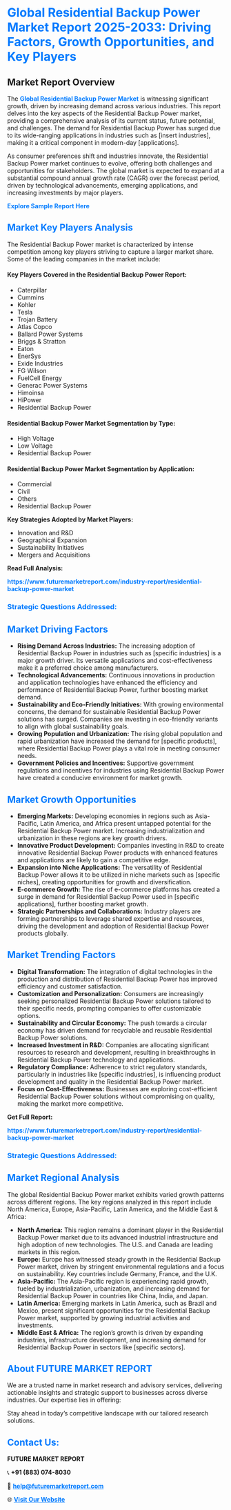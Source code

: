 <h1 style="color: #007BFF;">Global Residential Backup Power Market Report 2025-2033: Driving Factors, Growth Opportunities, and Key Players</h1>

<section id="overview">
<h2>Market Report Overview</h2>
<p>The <a href="https://www.futuremarketreport.com/industry-report/residential-backup-power-market" style="color: #007BFF; text-decoration: none;"><strong>Global Residential Backup Power Market</strong></a> is witnessing significant growth, driven by increasing demand across various industries. This report delves into the key aspects of the Residential Backup Power market, providing a comprehensive analysis of its current status, future potential, and challenges. The demand for Residential Backup Power has surged due to its wide-ranging applications in industries such as [insert industries], making it a critical component in modern-day [applications].</p>
<p>As consumer preferences shift and industries innovate, the Residential Backup Power market continues to evolve, offering both challenges and opportunities for stakeholders. The global market is expected to expand at a substantial compound annual growth rate (CAGR) over the forecast period, driven by technological advancements, emerging applications, and increasing investments by major players.</p>
</section>

<section id="overview">
<p><a href="https://www.futuremarketreport.com/request-sample/reportId=99569" style="color: #007BFF; text-decoration: none;"><strong>Explore Sample Report Here</strong></a></p>
</section>

<section id="key-players">
<h2 style="color: #007BFF;">Market Key Players Analysis</h2>
<p>The Residential Backup Power market is characterized by intense competition among key players striving to capture a larger market share. Some of the leading companies in the market include:</p>
<h4>Key Players Covered in the Residential Backup Power Report:</h4>
<ul><li>Caterpillar</li><li>Cummins</li><li>Kohler</li><li>Tesla</li><li>Trojan Battery</li><li>Atlas Copco</li><li>Ballard Power Systems</li><li>Briggs &amp; Stratton</li><li>Eaton</li><li>EnerSys</li><li>Exide Industries</li><li>FG Wilson</li><li>FuelCell Energy</li><li>Generac Power Systems</li><li>Himoinsa</li><li>HiPower</li><li>Residential Backup Power</li></ul>
<h4>Residential Backup Power Market Segmentation by Type:</h4>
<ul><li>High Voltage</li><li>Low Voltage</li><li>Residential Backup Power</li></ul>

<h4>Residential Backup Power Market Segmentation by Application:</h4>
<ul><li>Commercial</li><li>Civil</li><li>Others</li><li>Residential Backup Power</li></ul>
<p><strong>Key Strategies Adopted by Market Players:</strong></p>
<ul>
<li>Innovation and R&D</li>
<li>Geographical Expansion</li>
<li>Sustainability Initiatives</li>
<li>Mergers and Acquisitions</li>
</ul>
</section>

<section>
<p><strong>Read Full Analysis: </strong></p><a href="https://www.futuremarketreport.com/industry-report/residential-backup-power-market" style="color: #007BFF; text-decoration: none;"><strong>https://www.futuremarketreport.com/industry-report/residential-backup-power-market</strong></a>
<h3 style="color: #007BFF;">Strategic Questions Addressed:</h3>
</section>

<section id="driving-factors">
<h2 style="color: #007BFF;">Market Driving Factors</h2>
<ul>
<li><strong>Rising Demand Across Industries:</strong> The increasing adoption of Residential Backup Power in industries such as [specific industries] is a major growth driver. Its versatile applications and cost-effectiveness make it a preferred choice among manufacturers.</li>
<li><strong>Technological Advancements:</strong> Continuous innovations in production and application technologies have enhanced the efficiency and performance of Residential Backup Power, further boosting market demand.</li>
<li><strong>Sustainability and Eco-Friendly Initiatives:</strong> With growing environmental concerns, the demand for sustainable Residential Backup Power solutions has surged. Companies are investing in eco-friendly variants to align with global sustainability goals.</li>
<li><strong>Growing Population and Urbanization:</strong> The rising global population and rapid urbanization have increased the demand for [specific products], where Residential Backup Power plays a vital role in meeting consumer needs.</li>
<li><strong>Government Policies and Incentives:</strong> Supportive government regulations and incentives for industries using Residential Backup Power have created a conducive environment for market growth.</li>
</ul>
</section>

<section id="growth-opportunities">
<h2 style="color: #007BFF;">Market Growth Opportunities</h2>
<ul>
<li><strong>Emerging Markets:</strong> Developing economies in regions such as Asia-Pacific, Latin America, and Africa present untapped potential for the Residential Backup Power market. Increasing industrialization and urbanization in these regions are key growth drivers.</li>
<li><strong>Innovative Product Development:</strong> Companies investing in R&D to create innovative Residential Backup Power products with enhanced features and applications are likely to gain a competitive edge.</li>
<li><strong>Expansion into Niche Applications:</strong> The versatility of Residential Backup Power allows it to be utilized in niche markets such as [specific niches], creating opportunities for growth and diversification.</li>
<li><strong>E-commerce Growth:</strong> The rise of e-commerce platforms has created a surge in demand for Residential Backup Power used in [specific applications], further boosting market growth.</li>
<li><strong>Strategic Partnerships and Collaborations:</strong> Industry players are forming partnerships to leverage shared expertise and resources, driving the development and adoption of Residential Backup Power products globally.</li>
</ul>
</section>

<section id="trending-factors">
<h2 style="color: #007BFF;">Market Trending Factors</h2>
<ul>
<li><strong>Digital Transformation:</strong> The integration of digital technologies in the production and distribution of Residential Backup Power has improved efficiency and customer satisfaction.</li>
<li><strong>Customization and Personalization:</strong> Consumers are increasingly seeking personalized Residential Backup Power solutions tailored to their specific needs, prompting companies to offer customizable options.</li>
<li><strong>Sustainability and Circular Economy:</strong> The push towards a circular economy has driven demand for recyclable and reusable Residential Backup Power solutions.</li>
<li><strong>Increased Investment in R&D:</strong> Companies are allocating significant resources to research and development, resulting in breakthroughs in Residential Backup Power technology and applications.</li>
<li><strong>Regulatory Compliance:</strong> Adherence to strict regulatory standards, particularly in industries like [specific industries], is influencing product development and quality in the Residential Backup Power market.</li>
<li><strong>Focus on Cost-Effectiveness:</strong> Businesses are exploring cost-efficient Residential Backup Power solutions without compromising on quality, making the market more competitive.</li>
</ul>
</section>

<section>
<p><strong>Get Full Report: </strong></p><a href="https://www.futuremarketreport.com/industry-report/residential-backup-power-market" style="color: #007BFF; text-decoration: none;"><strong>https://www.futuremarketreport.com/industry-report/residential-backup-power-market</strong></a>
<h3 style="color: #007BFF;">Strategic Questions Addressed:</h3>
</section>


<section id="regional-analysis">
<h2 style="color: #007BFF;">Market Regional Analysis</h2>
<p>The global Residential Backup Power market exhibits varied growth patterns across different regions. The key regions analyzed in this report include North America, Europe, Asia-Pacific, Latin America, and the Middle East & Africa:</p>
<ul>
<li><strong>North America:</strong> This region remains a dominant player in the Residential Backup Power market due to its advanced industrial infrastructure and high adoption of new technologies. The U.S. and Canada are leading markets in this region.</li>
<li><strong>Europe:</strong> Europe has witnessed steady growth in the Residential Backup Power market, driven by stringent environmental regulations and a focus on sustainability. Key countries include Germany, France, and the U.K.</li>
<li><strong>Asia-Pacific:</strong> The Asia-Pacific region is experiencing rapid growth, fueled by industrialization, urbanization, and increasing demand for Residential Backup Power in countries like China, India, and Japan.</li>
<li><strong>Latin America:</strong> Emerging markets in Latin America, such as Brazil and Mexico, present significant opportunities for the Residential Backup Power market, supported by growing industrial activities and investments.</li>
<li><strong>Middle East & Africa:</strong> The region’s growth is driven by expanding industries, infrastructure development, and increasing demand for Residential Backup Power in sectors like [specific sectors].</li>
</ul>
</section>

<footer>
<h2 style="color: #007BFF;">About FUTURE MARKET REPORT</h2>
<p>We are a trusted name in market research and advisory services, delivering actionable insights and strategic support to businesses across diverse industries. Our expertise lies in offering:</p>

<p>Stay ahead in today’s competitive landscape with our tailored research solutions.</p>

<h2 style="color: #007BFF;">Contact Us:</h2>
<p><strong>FUTURE MARKET REPORT</strong></p>
<p>📞 <strong>+91 (883) 074-8030</strong></p>
<p>📧 <strong><a href="mailto:help@futuremarketreport.com" style="color: #007BFF;">help@futuremarketreport.com</a></strong></p>
<p>🌐 <strong><a href="https://www.futuremarketreport.com/" style="color: #007BFF;">Visit Our Website</a></strong></p>
</footer>